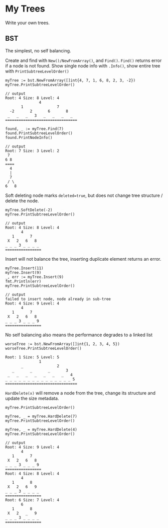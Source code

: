 # My Trees
Write your own trees.

## BST
The simplest, no self balancing.

Create and find with `New()/NewFromArray()`, and `Find()`. `Find()` returns error if a node is not found. Show single node info with `.Info()`, show entire tree with `PrintSubtreeLevelOrder()`
```
myTree := bst.NewFromArray([]int{4, 7, 1, 6, 8, 2, 3, -2})
myTree.PrintSubtreeLevelOrder()

// output
Root: 4 Size: 8 Level: 4
               4                              
       1               7              
  -2       2       6       8      
 _   _   _   3   _   _   _   _  
================================

found, _ := myTree.Find(7)
found.PrintSubtreeLevelOrder()
found.PrintNodeInfo()

// output
Root: 7 Size: 3 Level: 2
 7   
6 8 
====
  4  
  |
  7
 / \
6   8
```

Soft deleting node marks `deleted=true`, but does not change tree structure / delete the node.
```
myTree.SoftDelete(-2)
myTree.PrintSubtreeLevelOrder()

// output
Root: 4 Size: 8 Level: 4
       4               
   1       7       
 X   2   6   8   
_ _ _ 3 _ _ _ _ 
================
```

Insert will not balance the tree, inserting duplicate element returns an error.
```
myTree.Insert(11)
myTree.Insert(9)
_, err := myTree.Insert(9)
fmt.Println(err)
myTree.PrintSubtreeLevelOrder()

// output
failed to insert node, node already in sub-tree
Root: 4 Size: 9 Level: 4
       4               
   1       7       
 X   2   6   8   
_ _ _ 3 _ _ _ 9 
================
```

No self balancing also means the performance degrades to a linked list
```
worseTree := bst.NewFromArray([]int{1, 2, 3, 4, 5})
worseTree.PrintSubtreeLevelOrder()

Root: 1 Size: 5 Level: 5
               1                               
       _               2               
   _       _       _       3       
 _   _   _   _   _   _   _   4   
_ _ _ _ _ _ _ _ _ _ _ _ _ _ _ 5 
================================
```

`HardDelete(x)` will remove a node from the tree, change its structure and update the size metadata.
```
myTree.PrintSubtreeLevelOrder()

myTree, _ = myTree.HardDelete(7)
myTree.PrintSubtreeLevelOrder()

myTree, _ = myTree.HardDelete(4)
myTree.PrintSubtreeLevelOrder()

// output
Root: 4 Size: 9 Level: 4
       4               
   1       7       
 X   2   6   8   
_ _ _ 3 _ _ _ 9 
================
Root: 4 Size: 8 Level: 4
       4               
   1       8       
 X   2   6   9   
_ _ _ 3 _ _ _ _ 
================
Root: 6 Size: 7 Level: 4
       6               
   1       8       
 X   2   _   9   
_ _ _ 3 _ _ _ _ 
================
```